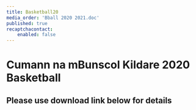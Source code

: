 ```yaml
---
title: Basketball20
media_order: 'Bball 2020 2021.doc'
published: true
recaptchacontact:
    enabled: false
---
```


# Cumann na mBunscol Kildare 2020 Basketball #
## Please use download link below for details ##

